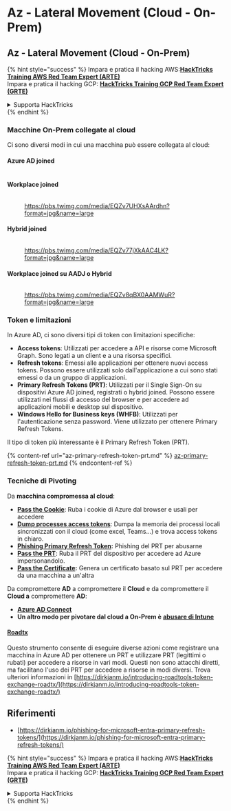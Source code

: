 # Az - Lateral Movement (Cloud - On-Prem)

## Az - Lateral Movement (Cloud - On-Prem)

{% hint style="success" %}
Impara e pratica il hacking AWS:<img src="../../../.gitbook/assets/image (1).png" alt="" data-size="line">[**HackTricks Training AWS Red Team Expert (ARTE)**](https://training.hacktricks.xyz/courses/arte)<img src="../../../.gitbook/assets/image (1).png" alt="" data-size="line">\
Impara e pratica il hacking GCP: <img src="../../../.gitbook/assets/image (2).png" alt="" data-size="line">[**HackTricks Training GCP Red Team Expert (GRTE)**<img src="../../../.gitbook/assets/image (2).png" alt="" data-size="line">](https://training.hacktricks.xyz/courses/grte)

<details>

<summary>Supporta HackTricks</summary>

* Controlla i [**piani di abbonamento**](https://github.com/sponsors/carlospolop)!
* **Unisciti al** 💬 [**gruppo Discord**](https://discord.gg/hRep4RUj7f) o al [**gruppo telegram**](https://t.me/peass) o **seguici** su **Twitter** 🐦 [**@hacktricks\_live**](https://twitter.com/hacktricks\_live)**.**
* **Condividi trucchi di hacking inviando PR ai** [**HackTricks**](https://github.com/carlospolop/hacktricks) e [**HackTricks Cloud**](https://github.com/carlospolop/hacktricks-cloud) repos di github.

</details>
{% endhint %}

### Macchine On-Prem collegate al cloud

Ci sono diversi modi in cui una macchina può essere collegata al cloud:

#### Azure AD joined

<figure><img src="../../../.gitbook/assets/image (259).png" alt=""><figcaption></figcaption></figure>

#### Workplace joined

<figure><img src="../../../.gitbook/assets/image (222).png" alt=""><figcaption><p><a href="https://pbs.twimg.com/media/EQZv7UHXsAArdhn?format=jpg&#x26;name=large">https://pbs.twimg.com/media/EQZv7UHXsAArdhn?format=jpg&#x26;name=large</a></p></figcaption></figure>

#### Hybrid joined

<figure><img src="../../../.gitbook/assets/image (178).png" alt=""><figcaption><p><a href="https://pbs.twimg.com/media/EQZv77jXkAAC4LK?format=jpg&#x26;name=large">https://pbs.twimg.com/media/EQZv77jXkAAC4LK?format=jpg&#x26;name=large</a></p></figcaption></figure>

#### Workplace joined su AADJ o Hybrid

<figure><img src="../../../.gitbook/assets/image (252).png" alt=""><figcaption><p><a href="https://pbs.twimg.com/media/EQZv8qBX0AAMWuR?format=jpg&#x26;name=large">https://pbs.twimg.com/media/EQZv8qBX0AAMWuR?format=jpg&#x26;name=large</a></p></figcaption></figure>

### Token e limitazioni <a href="#tokens-and-limitations" id="tokens-and-limitations"></a>

In Azure AD, ci sono diversi tipi di token con limitazioni specifiche:

* **Access tokens**: Utilizzati per accedere a API e risorse come Microsoft Graph. Sono legati a un client e a una risorsa specifici.
* **Refresh tokens**: Emessi alle applicazioni per ottenere nuovi access tokens. Possono essere utilizzati solo dall'applicazione a cui sono stati emessi o da un gruppo di applicazioni.
* **Primary Refresh Tokens (PRT)**: Utilizzati per il Single Sign-On su dispositivi Azure AD joined, registrati o hybrid joined. Possono essere utilizzati nei flussi di accesso del browser e per accedere ad applicazioni mobili e desktop sul dispositivo.
* **Windows Hello for Business keys (WHFB)**: Utilizzati per l'autenticazione senza password. Viene utilizzato per ottenere Primary Refresh Tokens.

Il tipo di token più interessante è il Primary Refresh Token (PRT).

{% content-ref url="az-primary-refresh-token-prt.md" %}
[az-primary-refresh-token-prt.md](az-primary-refresh-token-prt.md)
{% endcontent-ref %}

### Tecniche di Pivoting

Da **macchina compromessa al cloud**:

* [**Pass the Cookie**](az-pass-the-cookie.md): Ruba i cookie di Azure dal browser e usali per accedere
* [**Dump processes access tokens**](az-processes-memory-access-token.md): Dumpa la memoria dei processi locali sincronizzati con il cloud (come excel, Teams...) e trova access tokens in chiaro.
* [**Phishing Primary Refresh Token**](az-phishing-primary-refresh-token-microsoft-entra.md)**:** Phishing del PRT per abusarne
* [**Pass the PRT**](pass-the-prt.md): Ruba il PRT del dispositivo per accedere ad Azure impersonandolo.
* [**Pass the Certificate**](az-pass-the-certificate.md)**:** Genera un certificato basato sul PRT per accedere da una macchina a un'altra

Da compromettere **AD** a compromettere il **Cloud** e da compromettere il **Cloud a** compromettere **AD**:

* [**Azure AD Connect**](azure-ad-connect-hybrid-identity/)
* **Un altro modo per pivotare dal cloud a On-Prem è** [**abusare di Intune**](../az-services/intune.md)

#### [Roadtx](https://github.com/dirkjanm/ROADtools)

Questo strumento consente di eseguire diverse azioni come registrare una macchina in Azure AD per ottenere un PRT e utilizzare PRT (legittimi o rubati) per accedere a risorse in vari modi. Questi non sono attacchi diretti, ma facilitano l'uso dei PRT per accedere a risorse in modi diversi. Trova ulteriori informazioni in [https://dirkjanm.io/introducing-roadtools-token-exchange-roadtx/](https://dirkjanm.io/introducing-roadtools-token-exchange-roadtx/)

## Riferimenti

* [https://dirkjanm.io/phishing-for-microsoft-entra-primary-refresh-tokens/](https://dirkjanm.io/phishing-for-microsoft-entra-primary-refresh-tokens/)

{% hint style="success" %}
Impara e pratica il hacking AWS:<img src="../../../.gitbook/assets/image (1).png" alt="" data-size="line">[**HackTricks Training AWS Red Team Expert (ARTE)**](https://training.hacktricks.xyz/courses/arte)<img src="../../../.gitbook/assets/image (1).png" alt="" data-size="line">\
Impara e pratica il hacking GCP: <img src="../../../.gitbook/assets/image (2).png" alt="" data-size="line">[**HackTricks Training GCP Red Team Expert (GRTE)**<img src="../../../.gitbook/assets/image (2).png" alt="" data-size="line">](https://training.hacktricks.xyz/courses/grte)

<details>

<summary>Supporta HackTricks</summary>

* Controlla i [**piani di abbonamento**](https://github.com/sponsors/carlospolop)!
* **Unisciti al** 💬 [**gruppo Discord**](https://discord.gg/hRep4RUj7f) o al [**gruppo telegram**](https://t.me/peass) o **seguici** su **Twitter** 🐦 [**@hacktricks\_live**](https://twitter.com/hacktricks\_live)**.**
* **Condividi trucchi di hacking inviando PR ai** [**HackTricks**](https://github.com/carlospolop/hacktricks) e [**HackTricks Cloud**](https://github.com/carlospolop/hacktricks-cloud) repos di github.

</details>
{% endhint %}

